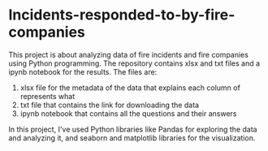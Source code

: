 # Incidents-responded-to-by-fire-companies
This project is about analyzing data of fire incidents and fire companies using Python programming.
The repository contains xlsx and txt files and a ipynb notebook for the results.
The files are:
  1. xlsx file for the metadata of the data that explains each column of represents what
  2. txt file that contains the link for downloading the data
  3. ipynb notebook that contains all the questions and their answers

In this project, I've used Python libraries like Pandas for exploring the data and analyzing it, and seaborn and matplotlib libraries for the visualization.
